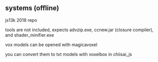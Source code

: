 ## systems (offline)

js13k 2018 repo

tools are not included, expects advzip.exe, ccnew.jar (closure compiler), and shader_minifier.exe

vox models can be opened with magicavoxel

you can convert them to txt models with voxelbox in chiisai_js